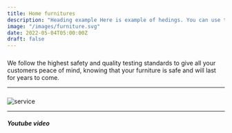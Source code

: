 ```yaml
---
title: Home furnitures
description: "Heading example Here is example of hedings. You can use this heading by following markdownify rules."
image: "/images/furniture.svg"
date: 2022-05-04T05:00:00Z
draft: false
---
```


##### 

We follow the highest safety and quality testing standards to give all your customers peace of mind, knowing that your furniture is safe and will last for years to come.



---

##### 

![service](/images/image1.svg "service")

---

##### Youtube video

<YoutubePlayer id="C0DPdy98e4c" title="YouTube Video" />
